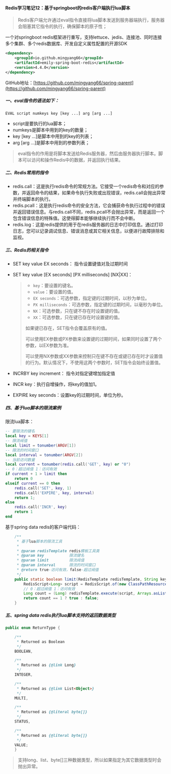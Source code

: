 #### Redis学习笔记12：基于springboot的redis客户端执行lua脚本

> Redis客户端允许通过eval指令直接将lua脚本发送到服务器端执行，服务器会阻塞其它指令的执行，确保脚本的原子性；

一个对springboot redis框架进行重写，支持lettuce、jedis、连接池、同时连接多个集群、多个redis数据库、开发自定义属性配置的开源SDK

```xml
<dependency>
    <groupId>io.github.mingyang66</groupId>
    <artifactId>emily-spring-boot-redis</artifactId>
    <version>4.4.0</version>
</dependency>
```

GitHub地址：[https://github.com/mingyang66/spring-parent](https://github.com/mingyang66/spring-parent)

##### 一、eval指令的语法如下：

```sh
EVAL script numkeys key [key ...] arg [arg ...]
```

- script是要执行的lua脚本；
- numkeys是脚本中用到的key的数量；
- key [key ...]是脚本中用到的key的列表；
- arg [arg ...]是脚本中用到的参数列表；

> eval指令的作用是将脚本发送给Redis服务器，然后由服务器执行脚本。脚本可以访问和操作Redis中的数据，并返回执行结果。

##### 二、Redis常用的指令

- redis.call：这是执行redis命令的常规方法。它接受一个redis命令和对应的参数，并返回命令的结果，如果命令执行失败或出现错误，redis.call会抛出异常并终端脚本的执行。
- redis.pcall：这是执行redis命令的安全方法，它会捕获命令执行过程中的错误并返回错误信息。与redis.call不同，redis.pcall不会抛出异常，而是返回一个包含错误信息的特殊值。这使得脚本能够继续执行而不会中断。
- redis.log：这是redis提供的用于在redis服务器的日志中打印信息。通过打印日志，您可以记录调试信息、错误消息或其它相关信息，以便进行故障排除和监视。

##### 三、Redis的相关指令

- SET key value EX seconds： 指令设置键值对及过期时间

- SET key value [EX seconds] [PX milliseconds] [NX|XX]：

  > - `key`：要设置的键名。
  > - `value`：要设置的值。
  > - `EX seconds`：可选参数，指定键的过期时间，以秒为单位。
  > - `PX milliseconds`：可选参数，指定键的过期时间，以毫秒为单位。
  > - `NX`：可选参数，只在键不存在时设置键的值。
  > - `XX`：可选参数，只在键已存在时设置键的值。
  >
  > 如果键已存在，SET指令会覆盖原有的值。
  >
  > 可以使用EX参数或PX参数来设置键的过期时间，如果同时设置了两个参数，以EX参数为准。
  >
  > 可以使用NX参数或XX参数来控制只在键不存在或键已存在时才设置值的行为。默认情况下，不使用这两个参数时，SET指令会始终设置值。

- INCRBY key increment： 指令对指定键增加指定值

- INCR key：执行自增操作，将key的值加1。

- EXPIRE key seconds：设置key的过期时间，单位为秒。

##### 四、基于lua脚本的限流案例

限流lua脚本：

```lua
-- 要限流的键名
local key = KEYS[1]
-- 限流阀值
local limit = tonumber(ARGV[1])
-- 限流的时间窗口
local interval = tonumber(ARGV[2])
-- 当前访问数量
local current = tonumber(redis.call('GET', key) or "0")
-- 0：超过阀值 1：访问有效
if current + 1 > limit then
    return 0
elseif current == 0 then
    redis.call('SET', key, 1)
    redis.call('EXPIRE', key, interval)
    return 1;
else
    redis.call('INCR', key)
    return 1
end

```

基于spring data redis的客户端代码：

```java
    /**
     * 基于lua脚本的限流工具
     *
     * @param redisTemplate redis模板工具类
     * @param key           限流键名
     * @param limit         限流阀值
     * @param interval      限流的时间窗口
     * @return true-访问有效，false-超过阀值
     */
    public static boolean limit(RedisTemplate redisTemplate, String key, int limit, int interval) {
        RedisScript<Long> script = RedisScript.of(new ClassPathResource("META-INF/scripts/limit.lua"), Long.class);
        // 0：超过阀值 1：访问有效
        Long count = (Long) redisTemplate.execute(script, Arrays.asList(key), limit, interval);
        return count == 1 ? true : false;
    }
```

##### 五、spring data redis执行lua脚本支持的返回数据类型

```java
public enum ReturnType {

	/**
	 * Returned as Boolean
	 */
	BOOLEAN,

	/**
	 * Returned as {@link Long}
	 */
	INTEGER,

	/**
	 * Returned as {@link List<Object>}
	 */
	MULTI,

	/**
	 * Returned as {@literal byte[]}
	 */
	STATUS,

	/**
	 * Returned as {@literal byte[]}
	 */
	VALUE;
	}
```

> 支持long、list、byte[]三种数据类型，所以如果指定为其它数据类型时会抛出异常。

